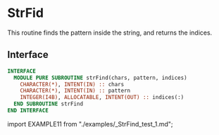 # StrFid

<!-- markdownlint-disable MD041 MD013 MD033 MD012 -->

This routine finds the pattern inside the string, and returns the indices.

## Interface

<Tabs>
<TabItem value="interface" label="܀ Interface" default>

```fortran
INTERFACE
  MODULE PURE SUBROUTINE strFind(chars, pattern, indices)
    CHARACTER(*), INTENT(IN) :: chars
    CHARACTER(*), INTENT(IN) :: pattern
    INTEGER(I4B), ALLOCATABLE, INTENT(OUT) :: indices(:)
  END SUBROUTINE strFind
END INTERFACE
```

</TabItem>

<TabItem value="example" label="️܀ See example">

import EXAMPLE11 from "./examples/_StrFind_test_1.md";

<EXAMPLE11 />

</TabItem>

<TabItem value="close" label="↢ ">

</TabItem>
</Tabs>
